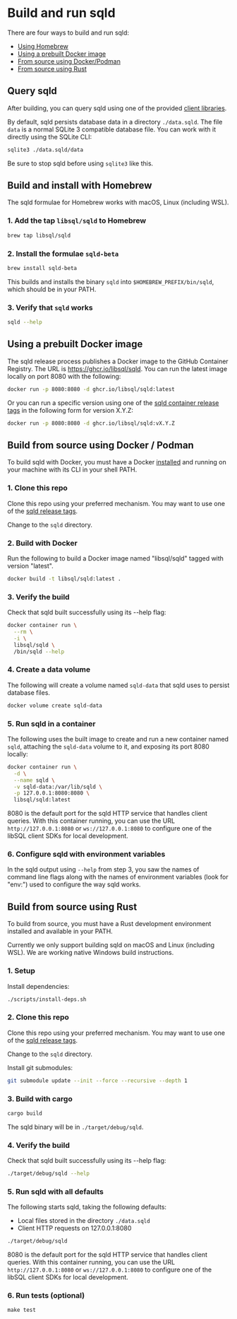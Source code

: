 # Build and run sqld

There are four ways to build and run sqld:

- [Using Homebrew](#build-and-install-with-homebrew)
- [Using a prebuilt Docker image](#using-a-prebuilt-docker-image)
- [From source using Docker/Podman](#build-from-source-using-docker--podman)
- [From source using Rust](#build-from-source-using-rust)

## Query sqld

After building, you can query sqld using one of the provided [client
libraries](../#client-libraries).

By default, sqld persists database data in a directory `./data.sqld`. The file
`data` is a normal SQLite 3 compatible database file. You can work with it
directly using the SQLite CLI:

```bash
sqlite3 ./data.sqld/data
```

Be sure to stop sqld before using `sqlite3` like this.

## Build and install with Homebrew

The sqld formulae for Homebrew works with macOS, Linux (including WSL).

### 1. Add the tap `libsql/sqld` to Homebrew

```bash
brew tap libsql/sqld
```

### 2. Install the formulae `sqld-beta`

```bash
brew install sqld-beta
```

This builds and installs the binary `sqld` into `$HOMEBREW_PREFIX/bin/sqld`,
which should be in your PATH.

### 3. Verify that `sqld` works

```bash
sqld --help
```

## Using a prebuilt Docker image

The sqld release process publishes a Docker image to the GitHub Container
Registry. The URL is https://ghcr.io/libsql/sqld. You can run the latest image locally
on port 8080 with the following:

```bash
docker run -p 8080:8080 -d ghcr.io/libsql/sqld:latest
```

Or you can run a specific version using one of the [sqld container release
tags] in the following form for version X.Y.Z:

```bash
docker run -p 8080:8080 -d ghcr.io/libsql/sqld:vX.Y.Z
```

## Build from source using Docker / Podman

To build sqld with Docker, you must have a Docker [installed] and running on
your machine with its CLI in your shell PATH.

[installed]: https://docs.docker.com/get-docker/

### 1. Clone this repo

Clone this repo using your preferred mechanism. You may want to use one of the
[sqld release tags].

Change to the `sqld` directory.

### 2. Build with Docker

Run the following to build a Docker image named "libsql/sqld" tagged with
version "latest".

```bash
docker build -t libsql/sqld:latest .
```

### 3. Verify the build

Check that sqld built successfully using its --help flag:

```bash
docker container run \
  --rm \
  -i \
  libsql/sqld \
  /bin/sqld --help
```

### 4. Create a data volume

The following will create a volume named `sqld-data` that sqld uses to persist
database files.

```bash
docker volume create sqld-data
```

### 5. Run sqld in a container

The following uses the built image to create and run a new container named
`sqld`, attaching the `sqld-data` volume to it, and exposing its port 8080
locally:

```bash
docker container run \
  -d \
  --name sqld \
  -v sqld-data:/var/lib/sqld \
  -p 127.0.0.1:8080:8080 \
  libsql/sqld:latest
```

8080 is the default port for the sqld HTTP service that handles client queries.
With this container running, you can use the URL `http://127.0.0.1:8080` or
`ws://127.0.0.1:8080` to configure one of the libSQL client SDKs for local
development.

### 6. Configure sqld with environment variables

In the sqld output using `--help` from step 3, you saw the names of command line
flags along with the names of environment variables (look for "env:") used to
configure the way sqld works.

## Build from source using Rust

To build from source, you must have a Rust development environment installed and
available in your PATH.

Currently we only support building sqld on macOS and Linux (including WSL). We
are working native Windows build instructions.

### 1. Setup

Install dependencies:

```bash
./scripts/install-deps.sh
```

### 2. Clone this repo

Clone this repo using your preferred mechanism. You may want to use one of the
[sqld release tags].

Change to the `sqld` directory.

Install git submodules:

```bash
git submodule update --init --force --recursive --depth 1
```

### 3. Build with cargo

```bash
cargo build
```

The sqld binary will be in `./target/debug/sqld`.

### 4. Verify the build

Check that sqld built successfully using its --help flag:

```bash
./target/debug/sqld --help
```

### 5. Run sqld with all defaults

The following starts sqld, taking the following defaults:

- Local files stored in the directory `./data.sqld`
- Client HTTP requests on 127.0.0.1:8080

```bash
./target/debug/sqld
```

8080 is the default port for the sqld HTTP service that handles client queries.
With this container running, you can use the URL `http://127.0.0.1:8080` or
`ws://127.0.0.1:8080` to configure one of the libSQL client SDKs for local
development.

### 6. Run tests (optional)

```console
make test
```


[sqld container release tags]: https://github.com/libsql/sqld/pkgs/container/sqld
[sqld release tags]: https://github.com/libsql/sqld/releases